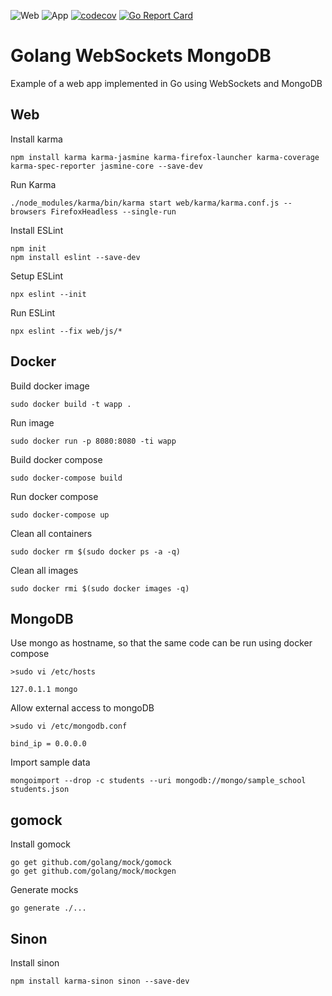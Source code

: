 ![Web](https://github.com/alvalea/wapp/workflows/Web/badge.svg)
![App](https://github.com/alvalea/wapp/workflows/App/badge.svg)
[![codecov](https://codecov.io/gh/alvalea/wapp/branch/master/graph/badge.svg)](https://codecov.io/gh/alvalea/wapp)
[![Go Report Card](https://goreportcard.com/badge/github.com/alvalea/wapp/app)](https://goreportcard.com/report/github.com/alvalea/wapp/app)

# Golang WebSockets MongoDB #

Example of a web app implemented in Go using WebSockets and MongoDB

## Web ##

Install karma
```
npm install karma karma-jasmine karma-firefox-launcher karma-coverage karma-spec-reporter jasmine-core --save-dev
```

Run Karma
```
./node_modules/karma/bin/karma start web/karma/karma.conf.js --browsers FirefoxHeadless --single-run
```

Install ESLint
```
npm init
npm install eslint --save-dev
```

Setup ESLint
```
npx eslint --init
```

Run ESLint
```
npx eslint --fix web/js/*
```

## Docker ##

Build docker image

```
sudo docker build -t wapp .
```

Run image

```
sudo docker run -p 8080:8080 -ti wapp
```

Build docker compose

```
sudo docker-compose build
```

Run docker compose

```
sudo docker-compose up
```

Clean all containers

```
sudo docker rm $(sudo docker ps -a -q)
```

Clean all images

```
sudo docker rmi $(sudo docker images -q)
```

## MongoDB ##

Use mongo as hostname, so that the same code can be run using docker compose

```
>sudo vi /etc/hosts

127.0.1.1 mongo
```

Allow external access to mongoDB

```
>sudo vi /etc/mongodb.conf

bind_ip = 0.0.0.0
```

Import sample data

```
mongoimport --drop -c students --uri mongodb://mongo/sample_school students.json
```

## gomock ##

Install gomock

```
go get github.com/golang/mock/gomock
go get github.com/golang/mock/mockgen
```

Generate mocks

```
go generate ./...
```

## Sinon ##

Install sinon

```
npm install karma-sinon sinon --save-dev
```
